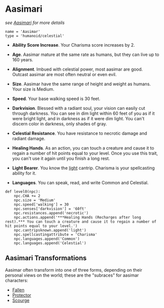 # Aasimari
*see [Aasimari](../Creatures/Aasimari.md) for more details*

```
name = 'Aasimar'
type = 'humanoid/celestial'
```

* **Ability Score Increase**. Your Charisma score increases by 2.

* **Age**. Aasimar mature at the same rate as humans, but they can live up to 160 years.

* **Alignment**. Imbued with celestial power, most aasimar are good. Outcast aasimar are most often neutral or even evil.

* **Size**. Aasimar have the same range of height and weight as humans. Your size is Medium.

* **Speed**. Your base walking speed is 30 feet.

* **Darkvision**. Blessed with a radiant soul, your vision can easily cut through darkness. You can see in dim light within 60 feet of you as if it were bright light, and in darkness as if it were dim light. You can't discern color in darkness, only shades of gray.

* **Celestial Resistance**. You have resistance to necrotic damage and radiant damage.

* **Healing Hands**. As an action, you can touch a creature and cause it to regain a number of hit points equal to your level. Once you use this trait, you can't use it again until you finish a long rest.

* **Light Bearer**. You know the [light](https://www.dndbeyond.com/spells/light) cantrip. Charisma is your spellcasting ability for it.

* **Languages**. You can speak, read, and write Common and Celestial.

```
def level0(npc):
    npc.CHA += 2
    npc.size = 'Medium'
    npc.speed['walking'] = 30
    npc.senses['darkvision'] = '60ft'
    npc.resistances.append('necrotic')
    npc.actions.append('***Healing Hands (Recharges after long rest).*** You can touch a creature and cause it to regain a number of hit points equal to your level.')
    npc.cantripsknown.append('light')
    npc.spellcastingattribute = 'Charisma'
    npc.languages.append('Common')
    npc.languages.append('Celestial')
```

## Aasimari Transformations
Aasimar often transform into one of three forms, depending on their personal views on the world; these are the "subraces" for aasimar characters:

* [Fallen](Fallen.md)
* [Protector](Protector.md)
* [Scourge](Scourge.md)

